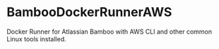 # BambooDockerRunnerAWS
Docker Runner for Atlassian Bamboo with AWS CLI and other common Linux tools installed.
